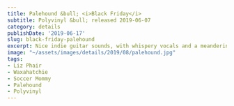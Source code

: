 ```yaml
---
title: Palehound &bull; <i>Black Friday</i>
subtitle: Polyvinyl &bull; released 2019-06-07
category: details
publishDate: '2019-06-17'
slug: black-friday-palehound
excerpt: Nice indie guitar sounds, with whispery vocals and a meandering melodic spirit.
image: "~/assets/images/details/2019/08/palehound.jpg"
tags:
- Liz Phair
- Waxahatchie
- Soccer Mommy
- Palehound
- Polyvinyl
---
```



